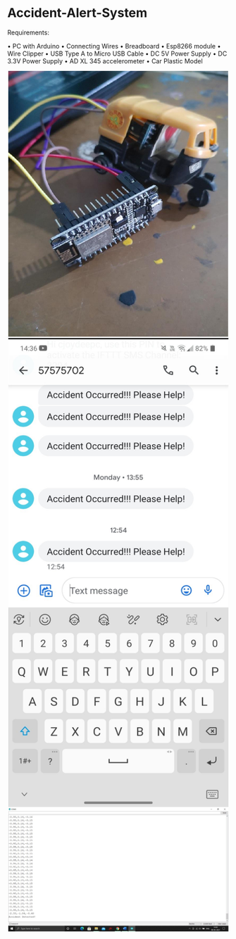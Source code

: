 # Accident-Alert-System

Requirements:

• PC with Arduino
• Connecting Wires
• Breadboard
• Esp8266 module
• Wire Clipper
• USB Type A to Micro USB Cable
• DC 5V Power Supply
• DC 3.3V Power Supply
• AD XL 345 accelerometer
• Car Plastic Model

<p align="center">
  <img src="Hardware.png" width="500" title="hover text">
  <img src="App notification on screen.jpg" width="500" title="hover text">
  <img src="Serial Monitor Snapshot.jpg" width="500" title="hover text">
</p>
